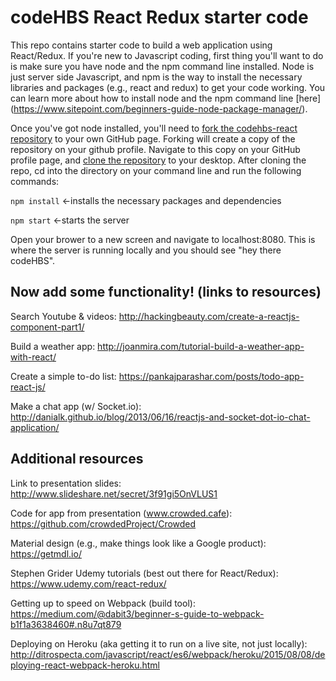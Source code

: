 # codeHBS React Redux starter code

This repo contains starter code to build a web application using React/Redux. If you're new to Javascript coding, first thing you'll want to do is make sure you have node and the npm command line installed. Node is just server side Javascript, and npm is the way to install the necessary libraries and packages (e.g., react and redux) to get your code working. You can learn more about how to install node and the npm command line [here] (https://www.sitepoint.com/beginners-guide-node-package-manager/).

Once you've got node installed, you'll need to [fork the codehbs-react repository](https://help.github.com/articles/fork-a-repo/) to your own GitHub page. Forking will create a copy of the repository on your github profile. Navigate to this copy on your GitHub profile page, and [clone the repository](https://help.github.com/articles/cloning-a-repository/) to your desktop. After cloning the repo, cd into the directory on your command line and run the following commands:

`npm install` <-installs the necessary packages and dependencies

`npm start` <-starts the server

Open your brower to a new screen and navigate to localhost:8080. This is where the server is running locally and you should see "hey there codeHBS".

## Now add some functionality! (links to resources)

Search Youtube & videos: http://hackingbeauty.com/create-a-reactjs-component-part1/

Build a weather app: http://joanmira.com/tutorial-build-a-weather-app-with-react/

Create a simple to-do list: https://pankajparashar.com/posts/todo-app-react-js/

Make a chat app (w/ Socket.io): http://danialk.github.io/blog/2013/06/16/reactjs-and-socket-dot-io-chat-application/

## Additional resources

Link to presentation slides: http://www.slideshare.net/secret/3f91gi5OnVLUS1

Code for app from presentation (www.crowded.cafe): https://github.com/crowdedProject/Crowded

Material design (e.g., make things look like a Google product): https://getmdl.io/

Stephen Grider Udemy tutorials (best out there for React/Redux): https://www.udemy.com/react-redux/

Getting up to speed on Webpack (build tool): https://medium.com/@dabit3/beginner-s-guide-to-webpack-b1f1a3638460#.n8u7qt879

Deploying on Heroku (aka getting it to run on a live site, not just locally): http://ditrospecta.com/javascript/react/es6/webpack/heroku/2015/08/08/deploying-react-webpack-heroku.html
